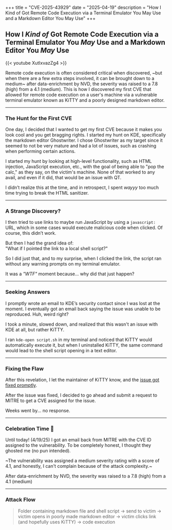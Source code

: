 +++
title = "CVE-2025-43929"
date = "2025-04-19"
description = "How I Kind of Got Remote Code Execution via a Terminal Emulator You May Use and a Markdown Editor You May Use"
+++

## How I _Kind of_ Got Remote Code Execution via a Terminal Emulator You _May_ Use and a Markdown Editor You _May_ Use



{{< youtube XutIxvazZg4 >}}


Remote code execution is often considered critical when discovered, ~but when there are a few extra steps involved, it can be brought down to a medium~ after data-enrichment by NVD, the severity was raised to a 7.8 (high) from a 4.1 (medium). This is how I discovered my first CVE that allowed for remote code execution on a user's machine via a vulnerable terminal emulator known as KiTTY and a poorly designed markdown editor.

---

### The Hunt for the First CVE

One day, I decided that I wanted to get my first CVE because it makes you look cool and you get bragging rights. I started my hunt on KDE, specifically the markdown editor Ghostwriter. I chose Ghostwriter as my target since it seemed to not be very mature and had a lot of issues, such as crashing when performing certain actions.

I started my hunt by looking at high-level functionality, such as HTML injection, JavaScript execution, etc., with the goal of being able to "pop the calc," as they say, on the victim's machine. None of that worked to any avail, and even if it did, that would be an issue with QT.

I didn’t realize this at the time, and in retrospect, I spent _wayyy_ too much time trying to break the HTML sanitizer.

---

### A Strange Discovery?

I then tried to use links to maybe run JavaScript by using a `javascript:` URL, which in some cases would execute malicious code when clicked. Of course, this didn’t work.

But then I had the grand idea of:  
"What if I pointed the link to a local shell script?"

So I did just that, and to my surprise, when I clicked the link, the script ran without any warning prompts on my terminal emulator.

It was a _"WTF"_ moment because... why did that just happen?

---

### Seeking Answers

I promptly wrote an email to KDE’s security contact since I was lost at the moment. I eventually got an email back saying the issue was unable to be reproduced. Huh, weird right?

I took a minute, slowed down, and realized that this wasn't an issue with KDE at all, but rather KiTTY.

I ran `kde-open script.sh` in my terminal and noticed that KiTTY would automatically execute it, but when I uninstalled KiTTY, the same command would lead to the shell script opening in a text editor.

---

### Fixing the Flaw

After this revelation, I let the maintainer of KiTTY know, and the [issue got fixed promptly](https://github.com/kovidgoyal/kitty/commit/ce5cfdd9caf44c538af800a07162e1f49bd53c35).

After the issue was fixed, I decided to go ahead and submit a request to MITRE to get a CVE assigned for the issue.

Weeks went by... no response.

---

### Celebration Time 🎉

Until today! (4/19/25) I got an email back from MITRE with the CVE ID assigned to the vulnerability. To be completely honest, I thought they ghosted me (no pun intended).

~The vulnerability was assigned a medium severity rating with a score of 4.1, and honestly, I can't complain because of the attack complexity.~

After data-enrichment by NVD, the severity was raised to a 7.8 (high) from a 4.1 (medium)

---

### Attack Flow

> Folder containing markdown file and shell script → send to victim → victim opens in poorly made markdown editor → victim clicks link (and hopefully uses KiTTY) → code execution
